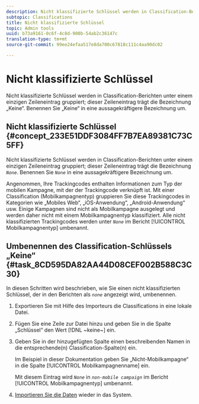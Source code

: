 ```yaml
---
description: Nicht klassifizierte Schlüssel werden in Classification-Berichten unter einem einzigen Zeileneintrag gruppiert; dieser Zeileneintrag trägt die Bezeichnung „Keine“. Benennen Sie „Keine“ in eine aussagekräftigere Bezeichnung um.
subtopic: Classifications
title: Nicht klassifizierte Schlüssel
topic: Admin tools
uuid: b73a9161-0c6f-4c8d-900b-54ab2c36147c
translation-type: tm+mt
source-git-commit: 99ee24efaa517e8da700c67818c111c4aa90dc02

---
```



# Nicht klassifizierte Schlüssel

Nicht klassifizierte Schlüssel werden in Classification-Berichten unter einem einzigen Zeileneintrag gruppiert; dieser Zeileneintrag trägt die Bezeichnung „Keine“. Benennen Sie „Keine“ in eine aussagekräftigere Bezeichnung um.

## Nicht klassifizierte Schlüssel {#concept_233E51DDF3084FF7B7EA89381C73C5FF}

Nicht klassifizierte Schlüssel werden in Classification-Berichten unter einem einzigen Zeileneintrag gruppiert; dieser Zeileneintrag trägt die Bezeichnung *`None`*. Benennen Sie *`None`* in eine aussagekräftigere Bezeichnung um.

Angenommen, Ihre Trackingcodes enthalten Informationen zum Typ der mobilen Kampagne, mit der der Trackingcode verknüpft ist. Mit einer Classification (Mobilkampagnentyp) gruppieren Sie diese Trackingcodes in Kategorien wie „Mobiles Web“, „iOS-Anwendung“, „Android-Anwendung“ usw. Einige Kampagnen sind nicht als Mobilkampagne ausgelegt und werden daher nicht mit einem Mobilkampagnentyp klassifiziert. Alle nicht klassifizierten Trackingcodes werden unter *`None`* im Bericht [!UICONTROL Mobilkampagnentyp] umbenannt.

## Umbenennen des Classification-Schlüssels „Keine“ {#task_8CD595DA82AA44D08CEF002B588C3C30}

<!-- 

t_rename_classification_none.xml

 -->

In diesen Schritten wird beschrieben, wie Sie einen nicht klassifizierten Schlüssel, der in den Berichten als *`none`* angezeigt wird, umbenennen.

1. Exportieren Sie mit Hilfe des Importeurs die Classifications in eine lokale Datei.
1. Fügen Sie eine Zeile zur Datei hinzu und geben Sie in die Spalte „Schlüssel“ den Wert [!DNL ~keine~] ein.
1. Geben Sie in der hinzugefügten Spalte einen beschreibenden Namen in die entsprechende(n) Classification-Spalte(n) ein.

   Im Beispiel in dieser Dokumentation geben Sie „Nicht-Mobilkampagne“ in die Spalte [!UICONTROL Mobilkampagnenname] ein.

   Mit diesem Eintrag wird *`None`* in *`non-mobile campaign`* im Bericht [!UICONTROL Mobilkampagnentyp] umbenannt.
1. [Importieren Sie die Daten](/help/components/c-classifications2/c-classifications-importer/import-file.md) wieder in das System.

